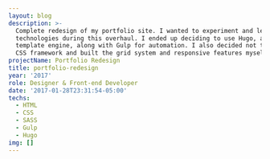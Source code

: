 ```yaml
---
layout: blog
description: >-
  Complete redesign of my portfolio site. I wanted to experiment and learn new
  technologies during this overhaul. I ended up deciding to use Hugo, a HTML
  template engine, along with Gulp for automation. I also decided not to use a
  CSS framework and built the grid system and responsive features myself.
projectName: Portfolio Redesign
title: portfolio-redesign
year: '2017'
role: Designer & Front-end Developer
date: '2017-01-28T23:31:54-05:00'
techs:
  - HTML
  - CSS
  - SASS
  - Gulp
  - Hugo
img: []
---
```


